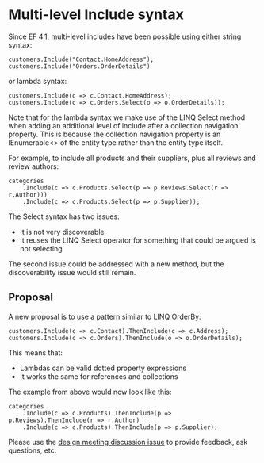 # Multi-level Include syntax

Since EF 4.1, multi-level includes have been possible using either string syntax:

```
customers.Include("Contact.HomeAddress");
customers.Include("Orders.OrderDetails")
```

or lambda syntax:

```
customers.Include(c => c.Contact.HomeAddress);
customers.Include(c => c.Orders.Select(o => o.OrderDetails));
```

Note that for the lambda syntax we make use of the LINQ Select method when adding an additional level of include after a collection navigation property. This is because the collection navigation property is an IEnumerable<> of the entity type rather than the entity type itself.

For example, to include all products and their suppliers, plus all reviews and review authors:

```
categories
    .Include(c => c.Products.Select(p => p.Reviews.Select(r => r.Author)))
    .Include(c => c.Products.Select(p => p.Supplier));
```

The Select syntax has two issues:
* It is not very discoverable
* It reuses the LINQ Select operator for something that could be argued is not selecting

The second issue could be addressed with a new method, but the discoverability issue would still remain.

## Proposal

A new proposal is to use a pattern similar to LINQ OrderBy:

```
customers.Include(c => c.Contact).ThenInclude(c => c.Address);
customers.Include(c => c.Orders).ThenInclude(o => o.OrderDetails);
```

This means that:
* Lambdas can be valid dotted property expressions
* It works the same for references and collections

The example from above would now look like this:

```
categories
    .Include(c => c.Products).ThenInclude(p => p.Reviews).ThenInclude(r => r.Author)
    .Include(c => c.Products).ThenInclude(p => p.Supplier);
```

Please use the [design meeting discussion issue](https://github.com/aspnet/EntityFramework/issues/1382) to provide feedback, ask questions, etc.
